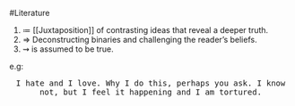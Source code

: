 #Literature 
1. $\coloneqq$ [[Juxtaposition]] of contrasting ideas that reveal a deeper truth.
2. $\Rightarrow$ Deconstructing binaries and challenging the reader’s beliefs.
3. $\rightsquigarrow$ is assumed to be true.

e.g:
<center><tt>
I hate and I love. Why I do this, perhaps you ask.  
I know not, but I feel it happening and I am tortured.
</tt></center>
